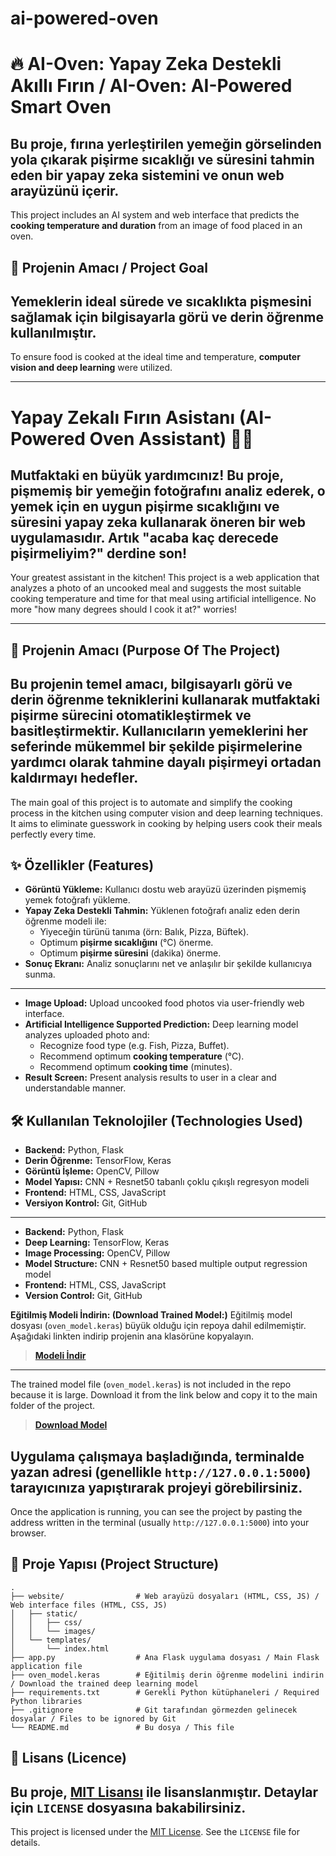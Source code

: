 # ai-powered-oven
# 🔥 AI-Oven: Yapay Zeka Destekli Akıllı Fırın / AI-Oven: AI-Powered Smart Oven

Bu proje, fırına yerleştirilen yemeğin **görselinden yola çıkarak** pişirme sıcaklığı ve süresini tahmin eden bir yapay zeka sistemini ve onun web arayüzünü içerir.  
-----------------------------------------------------------------------------------------------------------------------------------------------------------------------
This project includes an AI system and web interface that predicts the **cooking temperature and duration** from an image of food placed in an oven.

## 🚀 Projenin Amacı / Project Goal

Yemeklerin ideal sürede ve sıcaklıkta pişmesini sağlamak için **bilgisayarla görü ve derin öğrenme** kullanılmıştır.
-----------------------------------------------------------------------------------------------------------------------------------------------------------------------
To ensure food is cooked at the ideal time and temperature, **computer vision and deep learning** were utilized.

---
# Yapay Zekalı Fırın Asistanı (AI-Powered Oven Assistant) 🤖🔥


Mutfaktaki en büyük yardımcınız! Bu proje, pişmemiş bir yemeğin fotoğrafını analiz ederek, o yemek için en uygun pişirme sıcaklığını ve süresini yapay zeka kullanarak öneren bir web uygulamasıdır. Artık "acaba kaç derecede pişirmeliyim?" derdine son!
-----------------------------------------------------------------------------------------------------------------------------------------------------------------------
Your greatest assistant in the kitchen! This project is a web application that analyzes a photo of an uncooked meal and suggests the most suitable cooking temperature and time for that meal using artificial intelligence. No more "how many degrees should I cook it at?" worries!

---

## 🎯 Projenin Amacı (Purpose Of The Project)

Bu projenin temel amacı, bilgisayarlı görü ve derin öğrenme tekniklerini kullanarak mutfaktaki pişirme sürecini otomatikleştirmek ve basitleştirmektir. Kullanıcıların yemeklerini her seferinde mükemmel bir şekilde pişirmelerine yardımcı olarak tahmine dayalı pişirmeyi ortadan kaldırmayı hedefler.
-----------------------------------------------------------------------------------------------------------------------------------------------------------------------
The main goal of this project is to automate and simplify the cooking process in the kitchen using computer vision and deep learning techniques. It aims to eliminate guesswork in cooking by helping users cook their meals perfectly every time.

## ✨ Özellikler (Features)

* **Görüntü Yükleme:** Kullanıcı dostu web arayüzü üzerinden pişmemiş yemek fotoğrafı yükleme.
* **Yapay Zeka Destekli Tahmin:** Yüklenen fotoğrafı analiz eden derin öğrenme modeli ile:
    * Yiyeceğin türünü tanıma (örn: Balık, Pizza, Büftek).
    * Optimum **pişirme sıcaklığını** (°C) önerme.
    * Optimum **pişirme süresini** (dakika) önerme.
* **Sonuç Ekranı:** Analiz sonuçlarını net ve anlaşılır bir şekilde kullanıcıya sunma.
-----------------------------------------------------------------------------------------------------------------------------------------------------------------------
* **Image Upload:** Upload uncooked food photos via user-friendly web interface.
* **Artificial Intelligence Supported Prediction:** Deep learning model analyzes uploaded photo and:
    * Recognize food type (e.g. Fish, Pizza, Buffet).
    * Recommend optimum **cooking temperature** (°C).
    * Recommend optimum **cooking time** (minutes).
* **Result Screen:** Present analysis results to user in a clear and understandable manner.

## 🛠️ Kullanılan Teknolojiler (Technologies Used)

* **Backend:** Python, Flask 
* **Derin Öğrenme:** TensorFlow, Keras
* **Görüntü İşleme:** OpenCV, Pillow
* **Model Yapısı:** CNN + Resnet50 tabanlı çoklu çıkışlı regresyon modeli
* **Frontend:** HTML, CSS, JavaScript
* **Versiyon Kontrol:** Git, GitHub
-----------------------------------------------------------------------------------------------------------------------------------------------------------------------
* **Backend:** Python, Flask
* **Deep Learning:** TensorFlow, Keras
* **Image Processing:** OpenCV, Pillow
* **Model Structure:** CNN + Resnet50 based multiple output regression model
* **Frontend:** HTML, CSS, JavaScript
* **Version Control:** Git, GitHub


**Eğitilmiş Modeli İndirin: (Download Trained Model:)**
Eğitilmiş model dosyası (`oven_model.keras`) büyük olduğu için repoya dahil edilmemiştir. Aşağıdaki linkten indirip projenin ana klasörüne kopyalayın.
> **[Modeli İndir](https://drive.google.com/file/d/1PBA6WnHDFD2hFkNfJOb4B98BT3l2MAPL/view?usp=sharing)**
-----------------------------------------------------------------------------------------------------------------------------------------------------------------------
The trained model file (`oven_model.keras`) is not included in the repo because it is large. Download it from the link below and copy it to the main folder of the project.
> **[Download Model](https://drive.google.com/file/d/1PBA6WnHDFD2hFkNfJOb4B98BT3l2MAPL/view?usp=sharing)**

Uygulama çalışmaya başladığında, terminalde yazan adresi (genellikle `http://127.0.0.1:5000`) tarayıcınıza yapıştırarak projeyi görebilirsiniz.
-----------------------------------------------------------------------------------------------------------------------------------------------------------------------
Once the application is running, you can see the project by pasting the address written in the terminal (usually `http://127.0.0.1:5000`) into your browser.

## 📂 Proje Yapısı (Project Structure)

```
.
├── website/                # Web arayüzü dosyaları (HTML, CSS, JS) / Web interface files (HTML, CSS, JS)
│   ├── static/
│   │   ├── css/
│   │   └── images/
│   └── templates/
│       └── index.html
├── app.py                  # Ana Flask uygulama dosyası / Main Flask application file
├── oven_model.keras        # Eğitilmiş derin öğrenme modelini indirin / Download the trained deep learning model
├── requirements.txt        # Gerekli Python kütüphaneleri / Required Python libraries
├── .gitignore              # Git tarafından görmezden gelinecek dosyalar / Files to be ignored by Git
└── README.md               # Bu dosya / This file
```

## 📜 Lisans (Licence)

Bu proje, [MIT Lisansı](LICENSE) ile lisanslanmıştır. Detaylar için `LICENSE` dosyasına bakabilirsiniz.
-----------------------------------------------------------------------------------------------------------------------------------------------------------------------
This project is licensed under the [MIT License](LICENSE). See the `LICENSE` file for details.
